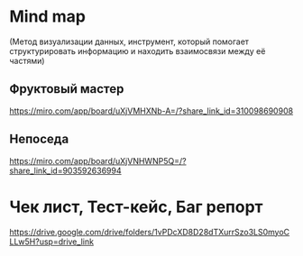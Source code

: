 # Mind map
(Метод визуализации данных, инструмент, который помогает структурировать информацию и находить взаимосвязи между её частями)
## Фруктовый мастер
https://miro.com/app/board/uXjVMHXNb-A=/?share_link_id=310098690908

## Непоседа
https://miro.com/app/board/uXjVNHWNP5Q=/?share_link_id=903592636994

# Чек лист, Тест-кейс, Баг репорт
https://drive.google.com/drive/folders/1vPDcXD8D28dTXurrSzo3LS0myoCLLw5H?usp=drive_link


